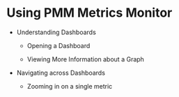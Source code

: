 # Using PMM Metrics Monitor


* Understanding Dashboards


    * Opening a Dashboard


    * Viewing More Information about a Graph


* Navigating across Dashboards


    * Zooming in on a single metric
